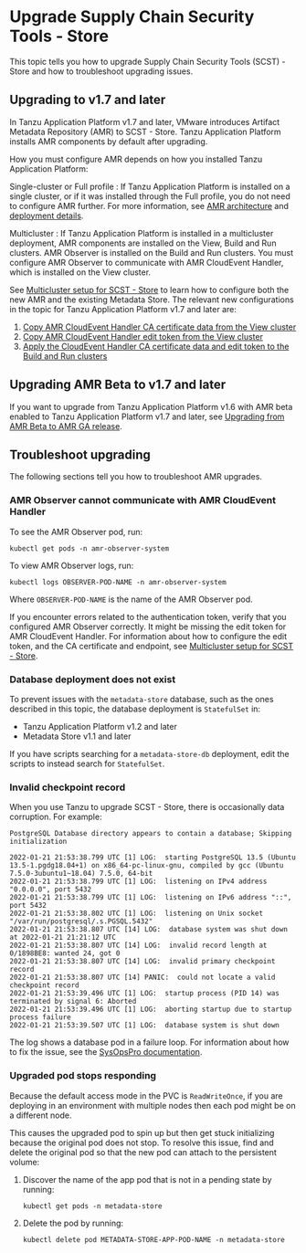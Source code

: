 # Upgrade Supply Chain Security Tools - Store

This topic tells you how to upgrade Supply Chain Security Tools (SCST) - Store and how to
troubleshoot upgrading issues.

## <a id="upgrading-1-7"></a> Upgrading to v1.7 and later

In Tanzu Application Platform v1.7 and later, VMware introduces Artifact Metadata Repository (AMR)
to SCST - Store. Tanzu Application Platform installs AMR components by default after upgrading.

How you must configure AMR depends on how you installed Tanzu Application Platform:

Single-cluster or Full profile
: If Tanzu Application Platform is installed on a single cluster, or if it was installed through the
  Full profile, you do not need to configure AMR further. For more information, see
  [AMR architecture](amr/architecture.hbs.md) and [deployment details](deployment-details.hbs.md).

Multicluster
: If Tanzu Application Platform is installed in a multicluster deployment, AMR components are
  installed on the View, Build and Run clusters. AMR Observer is installed on the Build and Run
  clusters. You must configure  AMR Observer to communicate with AMR CloudEvent Handler, which is
  installed on the View cluster.

  See [Multicluster setup for SCST - Store](multicluster-setup.hbs.md) to learn how to configure both
  the new AMR and the existing Metadata Store. The relevant new configurations in the topic for
  Tanzu Application Platform v1.7 and later are:

  1. [Copy AMR CloudEvent Handler CA certificate data from the View cluster](multicluster-setup.hbs.md#copy-ceh-ca)
  2. [Copy AMR CloudEvent Handler edit token from the View cluster](multicluster-setup.hbs.md#copy-ceh-token)
  3. [Apply the CloudEvent Handler CA certificate data and edit token to the Build and Run clusters](multicluster-setup.hbs.md#apply-ceh-ca-token)

## <a id="upgrading-1-7"></a> Upgrading AMR Beta to v1.7 and later

If you want to upgrade from Tanzu Application Platform v1.6 with AMR beta enabled to Tanzu
Application Platform v1.7 and later, see
[Upgrading from AMR Beta to AMR GA release](upgrading-amr-beta.hbs.md).

## <a id="troubleshoot"></a>Troubleshoot upgrading

The following sections tell you how to troubleshoot AMR upgrades.

### <a id="observer-cannot-talk-to-ceh"></a> AMR Observer cannot communicate with AMR CloudEvent Handler

To see the AMR Observer pod, run:

```console
kubectl get pods -n amr-observer-system
```

To view AMR Observer logs, run:

```console
kubectl logs OBSERVER-POD-NAME -n amr-observer-system
```

Where `OBSERVER-POD-NAME` is the name of the AMR Observer pod.

If you encounter errors related to the authentication token, verify that you configured AMR Observer
correctly. It might be missing the edit token for AMR CloudEvent Handler. For information about how
to configure the edit token, and the CA certificate and endpoint, see
[Multicluster setup for SCST - Store](multicluster-setup.hbs.md).

### <a id="deploy-does-not-exist"></a> Database deployment does not exist

To prevent issues with the `metadata-store` database, such as the ones described in this topic, the
database deployment is `StatefulSet` in:

- Tanzu Application Platform v1.2 and later
- Metadata Store v1.1 and later

If you have scripts searching for a `metadata-store-db` deployment, edit the scripts to instead
search for `StatefulSet`.

### <a id="invalid-checkpoint-record"></a> Invalid checkpoint record

When you use Tanzu to upgrade SCST - Store, there is occasionally data corruption. For example:

```console
PostgreSQL Database directory appears to contain a database; Skipping initialization

2022-01-21 21:53:38.799 UTC [1] LOG:  starting PostgreSQL 13.5 (Ubuntu 13.5-1.pgdg18.04+1) on x86_64-pc-linux-gnu, compiled by gcc (Ubuntu 7.5.0-3ubuntu1~18.04) 7.5.0, 64-bit
2022-01-21 21:53:38.799 UTC [1] LOG:  listening on IPv4 address "0.0.0.0", port 5432
2022-01-21 21:53:38.799 UTC [1] LOG:  listening on IPv6 address "::", port 5432
2022-01-21 21:53:38.802 UTC [1] LOG:  listening on Unix socket "/var/run/postgresql/.s.PGSQL.5432"
2022-01-21 21:53:38.807 UTC [14] LOG:  database system was shut down at 2022-01-21 21:21:12 UTC
2022-01-21 21:53:38.807 UTC [14] LOG:  invalid record length at 0/1898BE8: wanted 24, got 0
2022-01-21 21:53:38.807 UTC [14] LOG:  invalid primary checkpoint record
2022-01-21 21:53:38.807 UTC [14] PANIC:  could not locate a valid checkpoint record
2022-01-21 21:53:39.496 UTC [1] LOG:  startup process (PID 14) was terminated by signal 6: Aborted
2022-01-21 21:53:39.496 UTC [1] LOG:  aborting startup due to startup process failure
2022-01-21 21:53:39.507 UTC [1] LOG:  database system is shut down
```

The log shows a database pod in a failure loop. For information about how to fix the issue, see the
[SysOpsPro documentation](https://sysopspro.com/fix-postgresql-error-panic-could-not-locate-a-valid-checkpoint-record/).

### <a id="upgraded-pod-hanging"></a> Upgraded pod stops responding

Because the default access mode in the PVC is `ReadWriteOnce`, if you are deploying in an
environment with multiple nodes then each pod might be on a different node.

This causes the upgraded pod to spin up but then get stuck initializing because the original pod
does not stop. To resolve this issue, find and delete the original pod so that the new pod can
attach to the persistent volume:

1. Discover the name of the app pod that is not in a pending state by running:

   ```console
   kubectl get pods -n metadata-store
   ```

2. Delete the pod by running:

   ```console
   kubectl delete pod METADATA-STORE-APP-POD-NAME -n metadata-store
   ```
